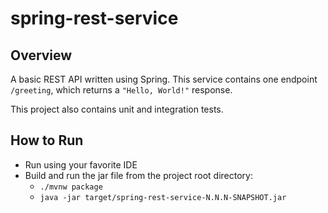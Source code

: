 # spring-rest-service

## Overview

A basic REST API written using Spring. This service contains one endpoint `/greeting`, which returns a `"Hello, World!"` response.

This project also contains unit and integration tests.

## How to Run

- Run using your favorite IDE
- Build and run the jar file from the project root directory:
    - `./mvnw package`
    - `java -jar target/spring-rest-service-N.N.N-SNAPSHOT.jar`
